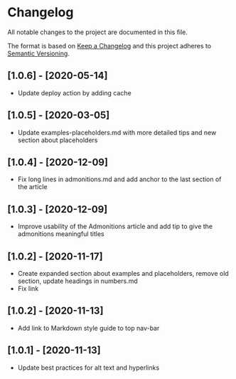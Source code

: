 <!-- vale off -->

# Changelog

All notable changes to the project are documented in this file.

The format is based on [Keep a Changelog](http://keepachangelog.com/en/1.0.0/)
and this project adheres to [Semantic Versioning](http://semver.org/spec/v2.0.0.html).

## [1.0.6] - [2020-05-14]

- Update deploy action by adding cache

## [1.0.5] - [2020-03-05]

- Update examples-placeholders.md with more detailed tips and new section about placeholders

## [1.0.4] - [2020-12-09]

- Fix long lines in admonitions.md and add anchor to the last section of the article

## [1.0.3] - [2020-12-09]

- Improve usability of the Admonitions article and add tip to give the admonitions meaningful titles

## [1.0.2] - [2020-11-17]

- Create expanded section about examples and placeholders, remove old section, update headings in numbers.md
- Fix link

## [1.0.2] - [2020-11-13]

- Add link to Markdown style guide to top nav-bar

## [1.0.1] - [2020-11-13]

- Update best practices for alt text and hyperlinks